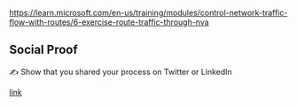 

https://learn.microsoft.com/en-us/training/modules/control-network-traffic-flow-with-routes/6-exercise-route-traffic-through-nva


## Social Proof

✍️ Show that you shared your process on Twitter or LinkedIn

[link](link)
